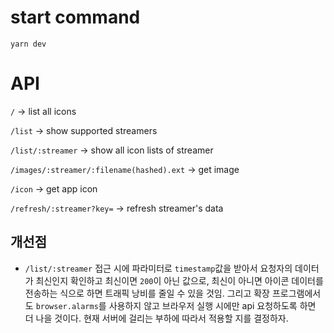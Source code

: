 # start command
`yarn dev`

# API
`/` -> list all icons

`/list` -> show supported streamers

`/list/:streamer` -> show all icon lists of streamer

`/images/:streamer/:filename(hashed).ext` -> get image

`/icon` -> get app icon

`/refresh/:streamer?key=` -> refresh streamer's data



## 개선점

- `/list/:streamer` 접근 시에 파라미터로 `timestamp`값을 받아서 요청자의 데이터가 최신인지 확인하고 최신이면 `200`이 아닌 값으로, 최신이 아니면 아이콘 데이터를 전송하는 식으로 하면 트래픽 낭비를 줄일 수 있을 것임. 그리고 확장 프로그램에서도 `browser.alarms`를 사용하지 않고 브라우저 실행 시에만 api 요청하도록 하면 더 나을 것이다. 현재 서버에 걸리는 부하에 따라서 적용할 지를 결정하자.